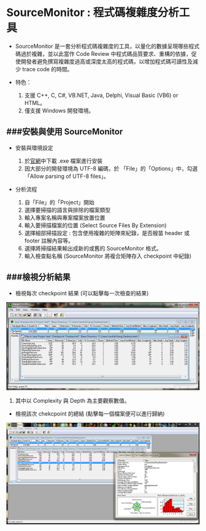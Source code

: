 # SourceMonitor : 程式碼複雜度分析工具

<script type="text/javascript" src="../js/general.js"></script>

* SourceMonitor 是一套分析程式碼複雜度的工具，以量化的數據呈現哪些程式碼過於複雜，並以此當作 Code Review 中程式碼品質要求、重構的依據，促使開發者避免撰寫複雜度過高或深度太高的程式碼，以增加程式碼可讀性及減少 trace code 的時間。

* 特色：
  1. 支援 C++, C, C#, VB.NET, Java, Delphi, Visual Basic (VB6) or HTML。
  2. 僅支援 Windows 開發環境。

###安裝與使用 SourceMonitor
---

* 安裝與環境設定
  1. 於[官網](http://www.campwoodsw.com/sourcemonitor.html)中下載 .exe 檔案進行安裝
  2. 因大部分的開發環境為 UTF-8 編碼，於 「File」的「Options」中，勾選「Allow parsing of UTF-8 files」。

* 分析流程
  1. 自「File」的「Project」開始
  2. 選擇要掃描的語言與排除的檔案類型
  3. 輸入專案名稱與專案檔案放置位置
  4. 輸入要掃描檔案的位置 (Select Source Files By Extension)
  5. 選擇細部掃描設定 : 包含使用複雜的矩陣來紀錄，是否艘苗 header 或 footer 註解內容等。
  6. 選擇將掃描結果輸出成新的或舊的 SourceMonitor 格式。
  7. 輸入檢查點名稱 (SourceMonitor 將複合矩陣存入 checkpoint 中紀錄)

###檢視分析結果
---

* 檢視每次 checkpoint 結果 (可以點擊每一次檢查的結果)

![](../images/smList.png)

  1. 其中以 Complexity 與 Depth 為主要觀察數值。

* 檢視該次 chekcpoint 的總結 (點擊每一個檔案便可以進行歸納)

![](../images/smSummary.png)


